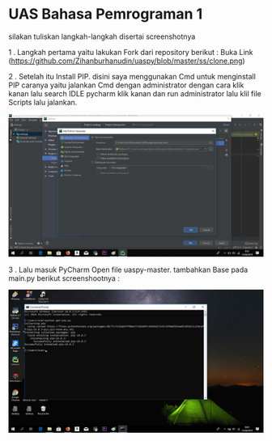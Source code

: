 # UAS Bahasa Pemrograman 1


silakan tuliskan langkah-langkah disertai screenshotnya



1 . Langkah pertama yaitu lakukan Fork dari repository berikut : Buka Link (https://github.com/Zihanburhanudin/uaspy/blob/master/ss/clone.png)




2 . Setelah itu Install PIP. disini saya menggunakan Cmd untuk menginstall PIP caranya yaitu jalankan Cmd dengan administrator dengan cara klik kanan lalu search IDLE pycharm klik kanan dan run administrator lalu klil file Scripts lalu jalankan.


![Screenshot (40)](https://github.com/Zihanburhanudin/uaspy/blob/master/ss/konfigurasi.virtual.png)


3 . Lalu masuk PyCharm Open file uaspy-master. tambahkan Base pada main.py berikut screenshootnya :




![Screenshot (43)](https://github.com/Zihanburhanudin/uaspy/blob/master/ss/install.png)